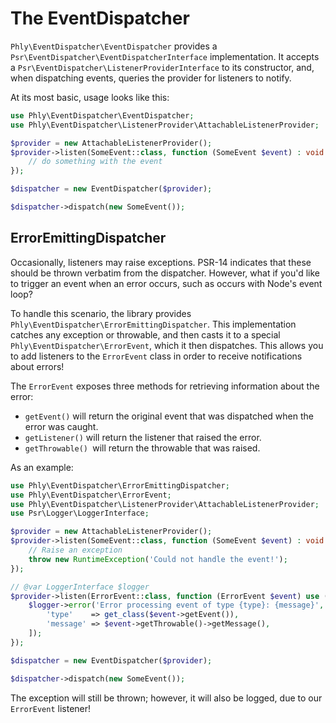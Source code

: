 # The EventDispatcher

`Phly\EventDispatcher\EventDispatcher` provides a
`Psr\EventDispatcher\EventDispatcherInterface` implementation. It accepts a 
`Psr\EventDispatcher\ListenerProviderInterface` to its constructor, and, when
dispatching events, queries the provider for listeners to notify.

At its most basic, usage looks like this:

```php
use Phly\EventDispatcher\EventDispatcher;
use Phly\EventDispatcher\ListenerProvider\AttachableListenerProvider;

$provider = new AttachableListenerProvider();
$provider->listen(SomeEvent::class, function (SomeEvent $event) : void {
    // do something with the event
});

$dispatcher = new EventDispatcher($provider);

$dispatcher->dispatch(new SomeEvent());
```

## ErrorEmittingDispatcher

Occasionally, listeners may raise exceptions. PSR-14 indicates that these should
be thrown verbatim from the dispatcher. However, what if you'd like to trigger
an event when an error occurs, such as occurs with Node's event loop?

To handle this scenario, the library provides `Phly\EventDispatcher\ErrorEmittingDispatcher`.
This implementation catches any exception or throwable, and then casts it to a
special `Phly\EventDispatcher\ErrorEvent`, which it then  dispatches. This
allows you to add listeners to the `ErrorEvent` class in order to receive
notifications about errors!

The `ErrorEvent` exposes three methods for retrieving information about the
error:

- `getEvent()` will return the original event that was dispatched when the error
  was caught.
- `getListener()` will return the listener that raised the error.
- `getThrowable() `will return the throwable that was raised.

As an example:

```php
use Phly\EventDispatcher\ErrorEmittingDispatcher;
use Phly\EventDispatcher\ErrorEvent;
use Phly\EventDispatcher\ListenerProvider\AttachableListenerProvider;
use Psr\Logger\LoggerInterface;

$provider = new AttachableListenerProvider();
$provider->listen(SomeEvent::class, function (SomeEvent $event) : void {
    // Raise an exception
    throw new RuntimeException('Could not handle the event!');
});

// @var LoggerInterface $logger
$provider->listen(ErrorEvent::class, function (ErrorEvent $event) use ($logger) : void {
    $logger->error('Error processing event of type {type}: {message}', [
        'type'    => get_class($event->getEvent()),
        'message' => $event->getThrowable()->getMessage(),
    ]);
});

$dispatcher = new EventDispatcher($provider);

$dispatcher->dispatch(new SomeEvent());
```

The exception will still be thrown; however, it will also be logged, due to our
`ErrorEvent` listener!
